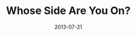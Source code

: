 ---
title: "Whose Side Are You On?"
speaker: "Barry Gin"
date: "2013-07-21"
sermonUrl: "//35.190.93.184/sermons/20130721_sunday_barry_gin_whose_side_are_you_on.mp3"
---